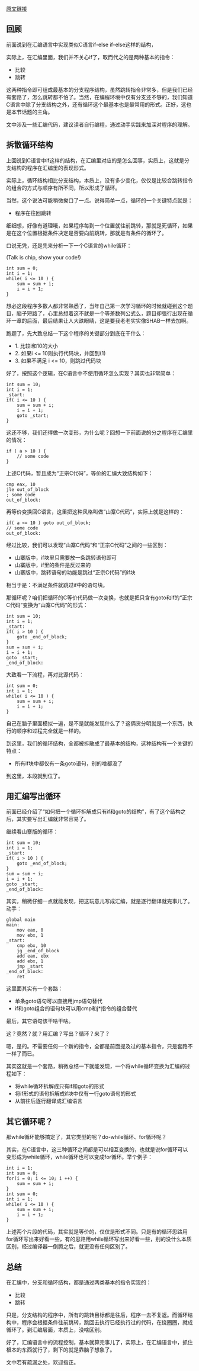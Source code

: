 
[原文链接](https://zhuanlan.zhihu.com/p/23902265)
<div class="RichText ztext Post-RichText css-yvdm7v" options="[object Object]"><h2 data-first-child="">回顾</h2><p data-pid="_7qOWOrI">前面说到在汇编语言中实现类似C语言if-else if-else这样的结构，</p><p data-pid="lpjWkFAD">实际上，在汇编里面，我们并不关心if了，取而代之的是两种基本的指令：</p><ul><li data-pid="KQlN_LJq">比较</li><li data-pid="nnyzfkrz">跳转</li></ul><p data-pid="bNjI6ke-">这两种指令即可组成最基本的分支程序结构，虽然跳转指令非常多，但是我们已经有套路了，怎么跳转都不怕了。当然，在编程环境中仅有分支还不够的，我们知道C语言中除了分支结构之外，还有循环这个最基本也是最常用的形式。正好，这也是本节话题的主角。</p><p data-pid="UQGsU7zq">文中涉及一些汇编代码，建议读者自行编程，通过动手实践来加深对程序的理解。</p><h2>拆散循环结构</h2><p data-pid="Yj6QXdCc">上回说到C语言中if这样的结构，在汇编里对应的是怎么回事，实质上，这就是分支结构的程序在汇编里的表现形式。</p><p data-pid="vIUlvGiy">实际上，循环结构相比分支结构，本质上，没有多少变化，仅仅是比较合跳转指令的组合的方式与顺序有所不同，所以形成了循环。</p><p data-pid="YWTs1wlM">当然，这个说法可能稍微拗口了一点。说得简单一点，循环的一个关键特点就是：</p><ul><li data-pid="2euSS67G">程序在往回跳转</li></ul><p data-pid="wVgf1AGR">细细想，好像有道理哦，如果程序每到一个位置就往前跳转，那就是死循环，如果是在这个位置根据条件决定是否要向前跳转，那就是有条件的循环了。</p><p data-pid="fZC5SdS9">口说无凭，还是先来分析一下一个C语言的while循环：</p><p data-pid="2Y3q7TB8">(Talk is chip, show your code!)</p><div class="highlight"><pre><code class="language-text">int sum = 0;
int i = 1;
while( i &lt;= 10 ) {
    sum = sum + i;
    i = i + 1;
}</code></pre></div><p data-pid="4N_rRv_b">想必这段程序多数人都非常熟悉了，当年自己第一次学习循环的时候就碰到这个题目，脑子短路了，心里总想着这不就是一个等差数列公式么，题目却强行出现在循环一章的后面，最后结果让人大跌眼睛，这是要我老老实实像SHAB一样去加啊。</p><p data-pid="0Tg1AHY-">跑题了，先大致总结一下这个程序的关键部分到底在干什么：</p><ul><li data-pid="uXcilbjy">1. 比较i和10的大小</li><li data-pid="2T90UVSf">2. 如果i &lt;= 10则执行代码块，并回到(1)</li><li data-pid="FXEyetky">3. 如果不满足 i &lt;= 10，则跳过代码块</li></ul><p data-pid="i087ECIn">好了，按照这个逻辑，在C语言中不使用循环怎么实现？其实也非常简单：</p><div class="highlight"><pre><code class="language-text">int sum = 10;
int i = 1;
_start:
if( i &lt;= 10 ) {
    sum = sum + i;
    i = i + 1;
    goto _start;
}</code></pre></div><p data-pid="Ey1TbVJD">这还不够，我们还得做一次变形，为什么呢？回想一下前面说的分之程序在汇编里的情况：</p><div class="highlight"><pre><code class="language-text">if ( a &gt; 10 ) {
    // some code
}</code></pre></div><p data-pid="nMSHx2Ik">上述C代码，暂且成为“正宗C代码”，等价的汇编大致结构如下：</p><div class="highlight"><pre><code class="language-text">cmp eax, 10
jle out_of_block
; some code
out_of_block:</code></pre></div><p data-pid="PXHaXDiP">再等价变换回C语言，这里把这种风格叫做“山寨C代码”，实际上就是这样的：</p><div class="highlight"><pre><code class="language-text">if( a &lt;= 10 ) goto out_of_block;
// some code
out_of_block:</code></pre></div><p data-pid="RkMiJ3as">经过比较，我们可以发现“山寨C代码”和“正宗C代码”之间的一些区别：</p><ul><li data-pid="g1wwUaFd">山寨版中，if块里只需要放一条跳转语句即可</li><li data-pid="LQJ3_KO6">山寨版中，if里的条件是反过来的</li><li data-pid="nrYn9BsH">山寨版中，跳转语句的功能是跳过“正宗C代码”的if块</li></ul><p data-pid="iGm9cB5S">相当于是：不满足条件就跳过if中的语句块。</p><p data-pid="8VOOvXFF">那循环呢？咱们把循环的C等价代码做一次变换，也就是把只含有goto和if的“正宗C代码”变换为“山寨C代码”的形式：</p><div class="highlight"><pre><code class="language-text">int sum = 10;
int i = 1;
_start:
if( i &gt; 10 ) {
    goto _end_of_block;
}
sum = sum + i;
i = i + 1;
goto _start;
_end_of_block:</code></pre></div><p data-pid="Q8lwzHkQ">大致看一下流程，再对比源代码：</p><div class="highlight"><pre><code class="language-text">int sum = 0;
int i = 1;
while( i &lt;= 10 ) {
    sum = sum + i;
    i = i + 1;
}</code></pre></div><p data-pid="HfRA5sT_">自己在脑子里面模拟一遍，是不是就能发现什么了？这俩货分明就是一个东西，执行的顺序和过程完全就是一样的。</p><p data-pid="2m0sIIzw">到这里，我们的循环结构，全都被拆散成了最基本的结构，这种结构有一个关键的特点：</p><ul><li data-pid="rJeXlp1o">所有if块中都仅有一条goto语句，别的啥都没了</li></ul><p data-pid="Dz_n1h_n">到这里，本段就到位了。</p><h2>用汇编写出循环</h2><p data-pid="cUKCvRHe">前面已经介绍了“如何把一个循环拆解成只有if和goto的结构”，有了这个结构之后，其实要写出汇编就非常容易了。</p><p data-pid="G8gF38Ms">继续看山寨版的循环：</p><div class="highlight"><pre><code class="language-text">int sum = 10;
int i = 1;
_start:
if( i &gt; 10 ) {
    goto _end_of_block;
}
sum = sum + i;
i = i + 1;
goto _start;
_end_of_block:</code></pre></div><p data-pid="QhmKTf44">其实，稍微仔细一点就能发现，把这玩意儿写成汇编，就是逐行翻译就完事儿了。动手：</p><div class="highlight"><pre><code class="language-text">global main
main:
    mov eax, 0
    mov ebx, 1
_start:
    cmp ebx, 10
    jg _end_of_block
    add eax, ebx
    add ebx, 1
    jmp _start
_end_of_block:
    ret</code></pre></div><p data-pid="QCcXzkOz">这里面其实有一个套路：</p><ul><li data-pid="oWv44gk8">单条goto语句可以直接用jmp语句替代</li><li data-pid="vdocaOJ9">if和goto组合的语句块可以用cmp和j*指令的组合替代</li></ul><p data-pid="sbn-Nh9d">最后，其它语句该干啥干啥。</p><p data-pid="f-29S02v">这？竟然？就？用汇编？写出？循环？来了？</p><p data-pid="h5mueEX-">嗯，是的。不需要任何一个新的指令，全都是前面提及过的基本指令，只是套路不一样了而已。</p><p data-pid="YYxJYFN2">其实这就是一个套路，稍微总结一下就能发现，一个将while循环变换为汇编的过程如下：</p><ul><li data-pid="1eKGMwgr">将while循环拆解成只有if和goto的形式</li><li data-pid="iytyRvcm">将if形式的语句拆解成if块中仅有一行goto语句的形式</li><li data-pid="KPRiPyYB">从前往后逐行翻译成汇编语言</li></ul><h2>其它循环呢？</h2><p data-pid="xf25RSwT">那while循环能够搞定了，其它类型的呢？do-while循环、for循环呢？</p><p data-pid="DExAZmYv">其实，在C语言中，这三种循环之间都是可以相互变换的，也就是说for循环可以变形成为while循环，while循环也可以变成for循环。举个例子：</p><div class="highlight"><pre><code class="language-text">int i = 1;
int sum = 0;
for(i = 0; i &lt;= 10; i ++) {
    sum = sum + i;
}
int sum = 0;
int i = 1;
while( i &lt;= 10 ) {
    sum = sum + i;
    i = i + 1;
}</code></pre></div><p data-pid="vTfVebu1">上述两个片段的代码，其实就是等价的，仅仅是形式不同。只是有的循环思路用for循环写出来好看一些，有的思路用while循环写出来好看一些，别的没什么本质区别，经过编译器一倒腾之后，就更没有任何区别了。</p><h2>总结</h2><p data-pid="mihLG2nb">在汇编中，分支和循环结构，都是通过两类基本的指令实现的：</p><ul><li data-pid="GKV7JrZX">比较</li><li data-pid="xFpcfYZh">跳转</li></ul><p data-pid="oSt4-BxP">只是，分支结构的程序中，所有的跳转目标都是往后，程序一去不复返。而循环结构中，程序会根据条件往前跳转，跳回去执行已经执行过的代码，在绕圈圈，就成循环了。到汇编层面，本质上，没啥区别。</p><p data-pid="GBhEFmA4">好了，汇编语言中的流程控制，基本就算完事儿了，实际上，在汇编语言中，抓住根本的东西就行了，剩下的就是靠脑子想象了。</p><p data-pid="40X5ggP_">文中若有疏漏之处，欢迎指正。</p></div>
